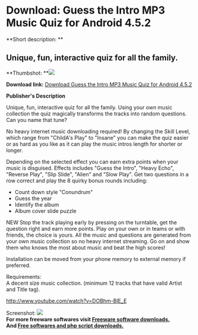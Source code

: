 # Download: Guess the Intro MP3 Music Quiz for Android 4.5.2

**Short description: **

## Unique, fun, interactive quiz for all the family.

  
**Thumbshot: **![](http://www.freewarefiles.com/screenshot/mp3quizandroid_md.jpg)   
  
**Download link:** [Download Guess the Intro MP3 Music Quiz for Android 4.5.2](http://freesoftwares.boysofts.com/Guess-the-Intro-MP3-Music-Quiz-Android_program_98970.html)  
  

**Publisher's Description**  
  

Unique, fun, interactive quiz for all the family. Using your own music
collection the quiz magically transforms the tracks into random questions. Can
you name that tune?

No heavy internet music downloading required! By changing the Skill Level,
which range from "ChildA's Play" to "Insane" you can make the quiz easier or
as hard as you like as it can play the music intros length for shorter or
longer.

Depending on the selected effect you can earn extra points when your music is
disguised. Effects includes "Guess the Intro", "Heavy Echo", "Reverse Play",
"Slip Slide", "Alien" and "Slow Play". Get two questions in a row correct and
play the 8 quirky bonus rounds including:

  * Count down style "Conundrum" 
  * Guess the year 
  * Identify the album 
  * Album cover slide puzzle 

NEW Stop the track playing early by pressing on the turntable, get the
question right and earn more points. Play on your own or in teams or with
friends, the choice is yours. All the music and questions are generated from
your own music collection so no heavy internet streaming. Go on and show them
who knows the most about music and beat the high scores!

Installation can be moved from your phone memory to external memory if
preferred.

Requirements:  
A decent size music collection. (minimum 12 tracks that have valid Artist and
Title tag).

http://www.youtube.com/watch?v=DOBhm-BlE_E

  
  
Screenshot: ![](http://www.freewarefiles.com/screenshot/mp3quizandroid.jpg)  
**For more freeware softwares visit [Freeware software downloads.](http://freesoftwares.boysofts.com/)**   
**And [Free softwares and php script downloads.](http://www.boysofts.com/)**

